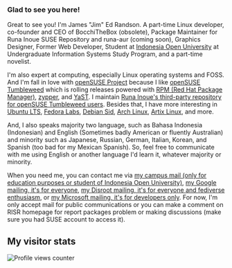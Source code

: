 
### Glad to see you here!  
Great to see you! I'm James "Jim" Ed Randson. A part-time Linux developer, co-founder and CEO of BocchiTheBox (obsolete), Package Maintainer for Runa Inoue SUSE Repository and runa-aur (coming soon), Graphics Designer, Former Web Developer, Student at [Indonesia Open University](https://ut.ac.id) at Undergraduate Information Systems Study Program, and a part-time novelist.

I'm also expert at computing, especially Linux operating systems and FOSS. And I'm fall in love with [openSUSE Project](https://www.opensuse.org/) because I like [openSUSE Tumbleweed](https://get.opensuse.org/tumbleweed/) which is rolling releases powered with [RPM (Red Hat Package Manager)](https://rpm.org/), [zypper](https://github.com/openSUSE/zypper), and [YaST](https://yast.opensuse.org/). I maintain [Runa Inoue's third-party repository for openSUSE Tumbleweed users](https://build.opensuse.org/project/show/home:runa-chin). Besides that, I have more interesting in [Ubuntu LTS](https://releases.ubuntu.com/), [Fedora Labs](https://labs.fedoraproject.org/), [Debian Sid](https://www.debian.org/releases/sid/), [Arch Linux](https://archlinux.org), [Artix Linux](https://artixlinux.org), and more.

And, I also speaks majority two language, such as Bahasa Indonesia (Indonesian) and English (Sometimes badly American or fluently Australian) and minority such as Japanese, Russian, German, Italian, Korean, and Spanish (too bad for my Mexican Spanish). So, feel free to communicate with me using English or another language I'd learn it, whatever majority or minority. 

When you need me, you can contact me via [my campus mail (only for education purposes or student of Indonesia Open University)](mailto:053476233@ecampus.ut.ac.id), [my Google mailing, it's for everyone](mailto:jimmyedrandson@gmail.com), [my Disroot mailing, it's for everyone and fediverse enthusiasm](mailto:jimedrand@disroot.org), or [my Microsoft mailing, it's for developers only](mailto:jimedrand@outlook.com). For now, I'm only accept mail for public communications or you can make a comment on RISR homepage for report packages problem or making discussions (make sure you had SUSE account to access it).

## My visitor stats  
![Profile views counter](https://komarev.com/ghpvc/?username=jimed-rand&&style=flat-square)  
  
